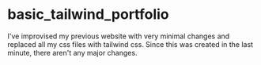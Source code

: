# basic_tailwind_portfolio
I've improvised my previous website with very minimal changes and replaced all my css files with tailwind css. Since this was created in the last minute, there aren't any major changes.
